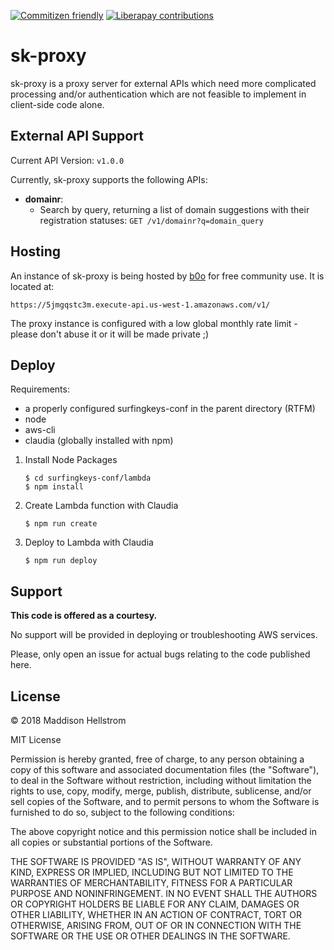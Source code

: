 [![Commitizen friendly](https://img.shields.io/badge/commitizen-friendly-brightgreen.svg)](http://commitizen.github.io/cz-cli/)
[![Liberapay contributions](https://img.shields.io/liberapay/receives/b0o.svg?logo=liberapay)](https://liberapay.com/b0o/donate)

sk-proxy
========

sk-proxy is a proxy server for external APIs which need more complicated
processing and/or authentication which are not feasible to implement in
client-side code alone.

External API Support
--------------------

Current API Version: `v1.0.0`

Currently, sk-proxy supports the following APIs:

- __domainr__:
	- Search by query, returning a list of domain suggestions with their
		registration statuses: `GET /v1/domainr?q=domain_query`

Hosting
-------

An instance of sk-proxy is being hosted by [b0o](https://github.com/b0o) for
free community use. It is located at:

`https://5jmgqstc3m.execute-api.us-west-1.amazonaws.com/v1/`

The proxy instance is configured with a low global monthly rate limit - please
don't abuse it or it will be made private ;)

Deploy
------

Requirements:
- a properly configured surfingkeys-conf in the parent directory (RTFM)
- node
- aws-cli
- claudia (globally installed with npm)

1. Install Node Packages
	```
	$ cd surfingkeys-conf/lambda
	$ npm install
	```

2. Create Lambda function with Claudia
	```
	$ npm run create
	```

3. Deploy to Lambda with Claudia
	```
	$ npm run deploy
	```

Support
-------

__This code is offered as a courtesy.__

No support will be provided in deploying or troubleshooting AWS services.

Please, only open an issue for actual bugs relating to the code published here.

License
-------

&copy; 2018 Maddison Hellstrom

MIT License

Permission is hereby granted, free of charge, to any person obtaining a copy of this software and associated documentation files (the "Software"), to deal in the Software without restriction, including without limitation the rights to use, copy, modify, merge, publish, distribute, sublicense, and/or sell copies of the Software, and to permit persons to whom the Software is furnished to do so, subject to the following conditions:

The above copyright notice and this permission notice shall be included in all copies or substantial portions of the Software.

THE SOFTWARE IS PROVIDED "AS IS", WITHOUT WARRANTY OF ANY KIND, EXPRESS OR IMPLIED, INCLUDING BUT NOT LIMITED TO THE WARRANTIES OF MERCHANTABILITY, FITNESS FOR A PARTICULAR PURPOSE AND NONINFRINGEMENT. IN NO EVENT SHALL THE AUTHORS OR COPYRIGHT HOLDERS BE LIABLE FOR ANY CLAIM, DAMAGES OR OTHER LIABILITY, WHETHER IN AN ACTION OF CONTRACT, TORT OR OTHERWISE, ARISING FROM, OUT OF OR IN CONNECTION WITH THE SOFTWARE OR THE USE OR OTHER DEALINGS IN THE SOFTWARE.

